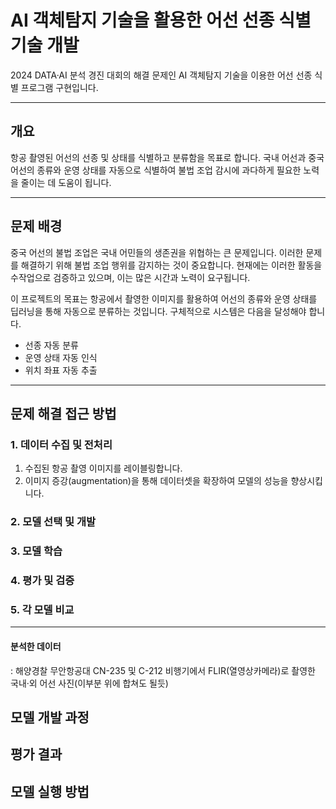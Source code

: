 # AI 객체탐지 기술을 활용한 어선 선종 식별 기술 개발
2024 DATA·AI 분석 경진 대회의 해결 문제인 AI 객체탐지 기술을 이용한 어선 선종 식별 프로그램 구현입니다.
___
## 개요
항공 촬영된 어선의 선종 및 상태를 식별하고 분류함을 목표로 합니다. 국내 어선과 중국 어선의 종류와 운영 상태를 자동으로 식별하여 불법 조업 감시에 과다하게 필요한 노력을 줄이는 데 도움이 됩니다.
___
## 문제 배경
중국 어선의 불법 조업은 국내 어민들의 생존권을 위협하는 큰 문제입니다. 이러한 문제를 해결하기 위해 불법 조업 행위를 감지하는 것이 중요합니다. 현재에는 이러한 활동을 수작업으로 검증하고 있으며, 이는 많은 시간과 노력이 요구됩니다.

이 프로젝트의 목표는 항공에서 촬영한 이미지를 활용하여 어선의 종류와 운영 상태를 딥러닝을 통해 자동으로 분류하는 것입니다. 구체적으로 시스템은 다음을 달성해야 합니다.

* 선종 자동 분류
* 운영 상태 자동 인식
* 위치 좌표 자동 추출
___
## 문제 해결 접근 방법
### 1. 데이터 수집 및 전처리
1. 수집된 항공 촬영 이미지를 레이블링합니다. 
2. 이미지 증강(augmentation)을 통해 데이터셋을 확장하여 모델의 성능을 향상시킵니다.
### 2. 모델 선택 및 개발

### 3. 모델 학습

### 4. 평가 및 검증

### 5. 각 모델 비교
___
#### 분석한 데이터
: 해양경찰 무안항공대 CN-235 및 C-212 비행기에서 FLIR(열영상카메라)로 촬영한 국내·외 어선 사진(이부분 위에 합쳐도 될듯)
## 모델 개발 과정
## 평가 결과
## 모델 실행 방법
